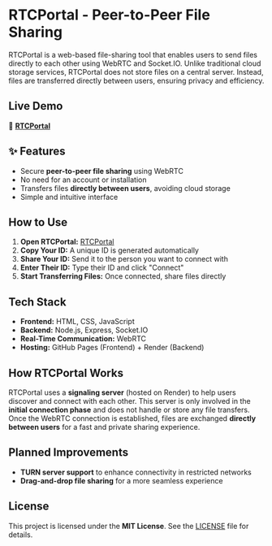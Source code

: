 # RTCPortal - Peer-to-Peer File Sharing

RTCPortal is a web-based file-sharing tool that enables users to send files directly to each other using WebRTC and Socket.IO. Unlike traditional cloud storage services, RTCPortal does not store files on a central server. Instead, files are transferred directly between users, ensuring privacy and efficiency.  

## Live Demo  
🔗 **[RTCPortal](https://dpxa.github.io/RTCPortal/)**  

## ✨ Features  
- Secure **peer-to-peer file sharing** using WebRTC  
- No need for an account or installation  
- Transfers files **directly between users**, avoiding cloud storage  
- Simple and intuitive interface  

## How to Use  
1. **Open RTCPortal:** [RTCPortal](https://dpxa.github.io/RTCPortal/)  
2. **Copy Your ID:** A unique ID is generated automatically  
3. **Share Your ID:** Send it to the person you want to connect with  
4. **Enter Their ID:** Type their ID and click "Connect"  
5. **Start Transferring Files:** Once connected, share files directly  

## Tech Stack  
- **Frontend:** HTML, CSS, JavaScript  
- **Backend:** Node.js, Express, Socket.IO  
- **Real-Time Communication:** WebRTC  
- **Hosting:** GitHub Pages (Frontend) + Render (Backend)  

## How RTCPortal Works  
RTCPortal uses a **signaling server** (hosted on Render) to help users discover and connect with each other. This server is only involved in the **initial connection phase** and does not handle or store any file transfers. Once the WebRTC connection is established, files are exchanged **directly between users** for a fast and private sharing experience.  

## Planned Improvements  
- **TURN server support** to enhance connectivity in restricted networks  
- **Drag-and-drop file sharing** for a more seamless experience  

## License  
This project is licensed under the **MIT License**. See the [LICENSE](LICENSE) file for details.  
